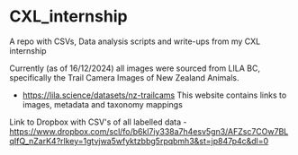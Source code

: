 # CXL_internship
A repo with CSVs, Data analysis scripts and write-ups from my CXL internship

Currently (as of 16/12/2024) all images were sourced from LILA BC, specifically the Trail Camera Images of New Zealand Animals.
- https://lila.science/datasets/nz-trailcams
This website contains links to images, metadata and taxonomy mappings

Link to Dropbox with CSV's of all labelled data - https://www.dropbox.com/scl/fo/b6kl7iy338a7h4esv5gn3/AFZsc7COw7BLqIfQ_nZarK4?rlkey=1gtvjwa5wfyktzbbg5rpqbmh3&st=jp847p4c&dl=0







